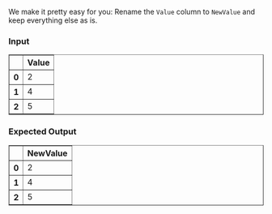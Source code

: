 We make it pretty easy for you: Rename the `Value` column to `NewValue` and keep everything else as is.

<!--These html outputs are generated with  RenameColumn.create_df_func().example().to_html()-->
### Input
<table border="1" class="dataframe">  <thead>    <tr style="text-align: right;">      <th></th>      <th>Value</th>    </tr>  </thead>  <tbody>    <tr>      <th>0</th>      <td>2</td>    </tr>    <tr>      <th>1</th>      <td>4</td>    </tr>    <tr>      <th>2</th>      <td>5</td>    </tr>  </tbody></table>


<!--These html outputs are generated with  
df = RenameColumn.create_df_func().example()
RenameColumn.transform(df).to_html()
-->
### Expected Output
<table border="1" class="dataframe">  <thead>    <tr style="text-align: right;">      <th></th>      <th>NewValue</th>    </tr>  </thead>  <tbody>    <tr>      <th>0</th>      <td>2</td>    </tr>    <tr>      <th>1</th>      <td>4</td>    </tr>    <tr>      <th>2</th>      <td>5</td>    </tr>  </tbody></table>